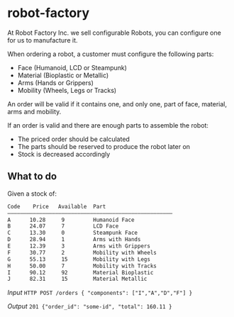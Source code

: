 # robot-factory

At Robot Factory Inc. we sell configurable Robots, you can configure one for us to manufacture it.

When ordering a robot, a customer must configure the following parts:
- Face (Humanoid, LCD or Steampunk)
- Material (Bioplastic or Metallic)
- Arms (Hands or Grippers)
- Mobility (Wheels, Legs or Tracks)

An order will be valid if it contains one, and only one, part of face, material, arms and mobility.

If an order is valid and there are enough parts to assemble the robot:
- The priced order should be calculated
- The parts should be reserved to produce the robot later on
- Stock is decreased accordingly

## What to do

Given a stock of:
```bash
Code    Price   Available  Part  						
————————————————————————————————————————————————————
A      10.28     9	       Humanoid Face  
B      24.07     7	       LCD Face
C      13.30     0	       Steampunk Face
D      28.94     1	       Arms with Hands
E      12.39     3	       Arms with Grippers
F      30.77     2	       Mobility with Wheels
G      55.13     15	       Mobility with Legs
H      50.00     7	       Mobility with Tracks
I      90.12	 92	       Material Bioplastic
J      82.31	 15	       Material Metallic
```
*Input*
`HTTP POST /orders { "components": ["I","A","D","F"] }`

*Output*
`201 {"order_id": "some-id", "total": 160.11 }`
